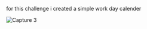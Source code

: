 for this challenge i created a simple work day calender



![Capture 3](https://user-images.githubusercontent.com/104869968/178579422-1748a30a-319b-4120-bfb6-c942c460398b.PNG)
